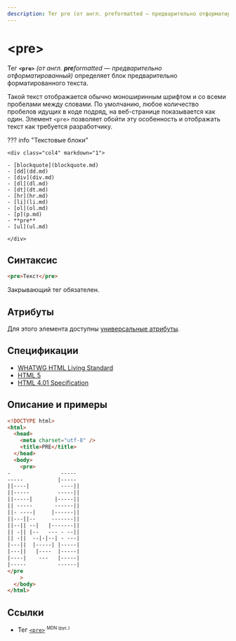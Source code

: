 ```yaml
---
description: Тег pre (от англ. preformatted — предварительно отформатированный) определяет блок предварительно форматированного текста
---
```


# &lt;pre&gt;

Тег **`<pre>`** _(от англ. **pre**formatted — предварительно отформатированный)_ определяет блок предварительно форматированного текста.

Такой текст отображается обычно моноширинным шрифтом и со всеми пробелами между словами. По умолчанию, любое количество пробелов идущих в коде подряд, на веб-странице показывается как один. Элемент `<pre>` позволяет обойти эту особенность и отображать текст как требуется разработчику.

??? info "Текстовые блоки"

    <div class="col4" markdown="1">

    - [blockquote](blockquote.md)
    - [dd](dd.md)
    - [div](div.md)
    - [dl](dl.md)
    - [dt](dt.md)
    - [hr](hr.md)
    - [li](li.md)
    - [ol](ol.md)
    - [p](p.md)
    - **pre**
    - [ul](ul.md)

    </div>

## Синтаксис

```html
<pre>Текст</pre>
```

Закрывающий тег обязателен.

## Атрибуты

Для этого элемента доступны [универсальные атрибуты](uni-attr.md).

## Спецификации

- [WHATWG HTML Living Standard](https://html.spec.whatwg.org/multipage/semantics.html#the-pre-element)
- [HTML 5](http://www.w3.org/TR/html5/grouping-content.html#the-pre-element)
- [HTML 4.01 Specification](http://www.w3.org/TR/html401/struct/text.html#h-9.3.4)

## Описание и примеры

```html
<!DOCTYPE html>
<html>
  <head>
    <meta charset="utf-8" />
    <title>PRE</title>
  </head>
  <body>
    <pre>
-                -----  
-----           |-----
||----|          ----||  
||-----         -----||  
||-----|       |-----||
|| -----       ------||
||- ----|     |------||
||---||--     -------||
||--|| --|   |-------||
|| -|| |--   --- - --||
|| -||  --|-|--| - ---|
|---||  |-----| |-----|
|---||   |----  |-----|
|----|    ---   |-----|
|-----          ------|
</pre
    >
  </body>
</html>
```

## Ссылки

- Тег [`<pre>`](https://developer.mozilla.org/ru/docs/Web/HTML/Element/pre) <sup><small>MDN (рус.)</small></sup>
